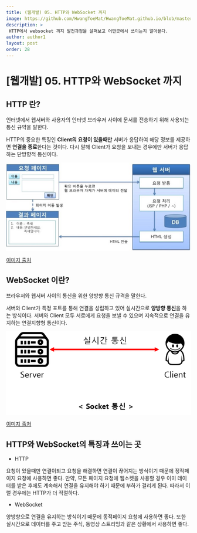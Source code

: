 ```yaml
---
title: (웹개발) 05. HTTP와 WebSocket 까지
image: https://github.com/HwangToeMat/HwangToeMat.github.io/blob/master/Computer-Science/image/WEB/HTTP/0.png?raw=true
description: >
 HTTP에서 websocket 까지 발전과정을 살펴보고 어떤곳에서 쓰이는지 알아본다.
author: author1
layout: post
order: 28
---
```


# [웹개발] 05. HTTP와 WebSocket 까지

## HTTP 란?

인터넷에서 웹서버와 사용자의 인터넷 브라우저 사이에 문서를 전송하기 위해 사용되는 통신 규약을 말한다.
 
HTTP의 중요한 특징인 **Client의 요청이 있을때만** 서버가 응답하여 해당 정보를 제공하면 **연결을 종료**한다는 것이다.
다시 말해 Client가 요청을 보내는 경우에만 서버가 응답하는 단방향적 통신이다.

<img src="https://github.com/HwangToeMat/HwangToeMat.github.io/blob/master/Computer-Science/image/WEB/HTTP/1.jpeg?raw=true" style="max-width:100%;margin-left: auto; margin-right: auto; display: block;">

[이미지 출처](https://hieroglyph.tistory.com/13)

## WebSocket 이란?

브라우저와 웹서버 사이의 통신을 위한 양방향 통신 규격을 말한다.

서버와 Client가 특정 포트를 통해 연결을 성립하고 있어 실시간으로 **양방향 통신**을 하는 방식이다. 서버와 Client 모두 서로에게 요청을 보낼 수 있으며 지속적으로 연결을 유지하는 연결지향형 통신이다. 

<img src="https://github.com/HwangToeMat/HwangToeMat.github.io/blob/master/Computer-Science/image/WEB/HTTP/2.png?raw=true" style="max-width:100%;margin-left: auto; margin-right: auto; display: block;">

[이미지 출처](https://mangkyu.tistory.com/48)

## HTTP와 WebSocket의 특징과 쓰이는 곳

- HTTP

요청이 있을때만 연결이되고 요청을 해결하면 연결이 끊어지는 방식이기 때문에 정적페이지 요청에 사용하면 좋다.
만약, 모든 페이지 요청에 웹소켓을 사용할 경우 이미 데이터를 받은 후에도 계속해서 연결을 유지해야 하기 때문에 부하가 걸리게 된다.
따라서 이럴 경우에는 HTTP가 더 적절하다.

- WebSocket

양방향으로 연결을 유지하는 방식이기 때문에 동적페이지 요청에 사용하면 좋다.
또한 실시간으로 데이터를 주고 받는 주식, 동영상 스트리밍과 같은 상황에서 사용하면 좋다.
